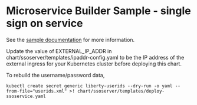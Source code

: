 # Microservice Builder Sample - single sign on service

See the [sample documentation](https://github.com/WASdev/sample.microservicebuilder.docs) for more information.

Update the value of EXTERNAL_IP_ADDR in chart/ssoserver/templates/ipaddr-config.yaml to be the IP address of the external ingress for your Kubernetes cluster before deploying this chart. 

To rebuild the username/password data, 
  ```
  kubectl create secret generic liberty-userids --dry-run -o yaml --from-file="userids.xml" >! chart/ssoserver/templates/deploy-ssoservice.yaml
  ```



